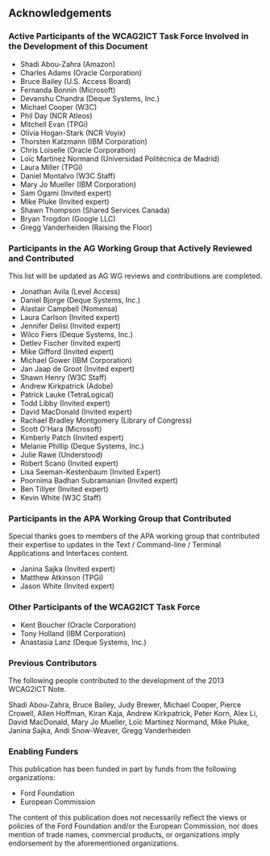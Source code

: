 ## Acknowledgements

### Active Participants of the WCAG2ICT Task Force Involved in the Development of this Document
* Shadi Abou-Zahra (Amazon)
* Charles Adams (Oracle Corporation)
* Bruce Bailey (U.S. Access Board)
* Fernanda Bonnin (Microsoft)
* Devanshu Chandra (Deque Systems, Inc.)
* Michael Cooper (W3C)
* Phil Day (NCR Atleos)
* Mitchell Evan (TPGi)
* Olivia Hogan-Stark (NCR Voyix)
* Thorsten Katzmann (IBM Corporation)
* Chris Loiselle (Oracle Corporation)
* Loïc Martínez Normand (Universidad Politécnica de Madrid) 
* Laura Miller (TPGi)
* Daniel Montalvo (W3C Staff)
* Mary Jo Mueller (IBM Corporation)
* Sam Ogami (Invited expert)
* Mike Pluke (Invited expert)
* Shawn Thompson (Shared Services Canada)
* Bryan Trogdon (Google LLC)
* Gregg Vanderheiden (Raising the Floor)

### Participants in the AG Working Group that Actively Reviewed and Contributed
<div class="ednote">This list will be updated as AG WG reviews and contributions are completed.</div>

* Jonathan Avila (Level Access)
* Daniel Bjorge (Deque Systems, Inc.)
* Alastair Campbell (Nomensa)
* Laura Carlson (Invited expert)
* Jennifer Delisi (Invited expert)
* Wilco Fiers (Deque Systems, Inc.)
* Detlev Fischer (Invited expert)
* Mike Gifford (Invited expert)
* Michael Gower (IBM Corporation)
* Jan Jaap de Groot (Invited expert)
* Shawn Henry (W3C Staff)
* Andrew Kirkpatrick (Adobe)
* Patrick Lauke (TetraLogical)
* Todd Libby (Invited expert)
* David MacDonald (Invited expert)
* Rachael Bradley Montgomery (Library of Congress)
* Scott O'Hara (Microsoft)
* Kimberly Patch (Invited expert)
* Melanie Phillip (Deque Systems, Inc.)
* Julie Rawe (Understood)
* Robert Scano (Invited expert)
* Lisa Seeman-Kestenbaum (Invited Expert)
* Poornima Badhan Subramanian (Invited expert)
* Ben Tillyer (Invited expert)
* Kevin White (W3C Staff)

### Participants in the APA Working Group that Contributed
Special thanks goes to members of the APA working group that contributed their expertise to updates in the Text / Command-line / Terminal Applications and Interfaces content. 

* Janina Sajka (Invited expert)
* Matthew Atkinson (TPGi)
* Jason White (Invited expert)

### Other Participants of the WCAG2ICT Task Force
* Kent Boucher (Oracle Corporation)
* Tony Holland (IBM Corporation)
* Anastasia Lanz (Deque Systems, Inc.)

### Previous Contributors
The following people contributed to the development of the 2013 WCAG2ICT Note.

Shadi Abou-Zahra, Bruce Bailey, Judy Brewer, Michael Cooper, Pierce Crowell, Allen Hoffman, Kiran Kaja, Andrew Kirkpatrick, Peter Korn, Alex Li, David MacDonald, Mary Jo Mueller, Loïc Martínez Normand, Mike Pluke, Janina Sajka, Andi Snow-Weaver, Gregg Vanderheiden

### Enabling Funders

This publication has been funded in part by funds from the following organizations:

* Ford Foundation
* European Commission

The content of this publication does not necessarily reflect the views or policies of the Ford Foundation and/or the European Commission, nor does mention of trade names, commercial products, or organizations imply endorsement by the aforementioned organizations.
